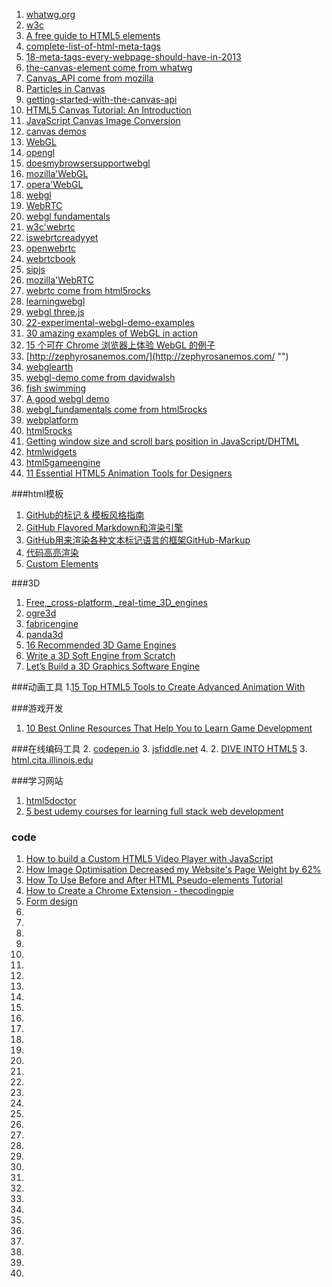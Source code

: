 1. [whatwg.org](https://html.spec.whatwg.org/multipage/ "")
2. [w3c](http://www.w3.org/ "")
3. [A free guide to HTML5 <head> elements](https://htmlhead.dev/)
3. [complete-list-of-html-meta-tags](http://code.lancepollard.com/complete-list-of-html-meta-tags/ "")
4. [18-meta-tags-every-webpage-should-have-in-2013](http://www.iacquire.com/blog/18-meta-tags-every-webpage-should-have-in-2013"")
3. [the-canvas-element come from whatwg](https://html.spec.whatwg.org/multipage/scripting.html#the-canvas-element "")
3. [Canvas_API come from mozilla](https://developer.mozilla.org/en-US/docs/Web/API/Canvas_API"")
3. [Particles in Canvas](http://learnsome.co/blog/particles/ "")
4. [getting-started-with-the-canvas-api](http://blog.teamtreehouse.com/getting-started-with-the-canvas-api "")
5. [HTML5 Canvas Tutorial: An Introduction](http://www.sitepoint.com/html5-canvas-tutorial-introduction/ "")
6. [JavaScript Canvas Image Conversion](http://davidwalsh.name/convert-canvas-image "")
7. [canvas demos](http://www.webbingways.com/html5/canvas/ "")
3. [WebGL](http://www.khronos.org/webgl/ "")
4. [opengl](https://www.opengl.org/ "")
4. [doesmybrowsersupportwebgl](http://doesmybrowsersupportwebgl.com/ "")
4. [mozilla'WebGL](https://developer.mozilla.org/zh-CN/docs/Web/WebGL"")
5. [opera'WebGL](https://dev.opera.com/articles/raw-webgl-part-1-getting-started/ "")
6. [webgl](http://www.mediosyproyectos.com/puppetic/ "")
4. [WebRTC](http://www.webrtc.org/ "")
5. [webgl fundamentals](http://webglfundamentals.org/ "")
5. [w3c'webrtc](http://www.w3.org/TR/webrtc/ "")
6. [iswebrtcreadyyet](http://iswebrtcreadyyet.com/ "")
7. [openwebrtc](http://www.openwebrtc.io/ "")
8. [webrtcbook](http://webrtcbook.com/ "")
8. [sipjs](http://sipjs.com/ "")
5. [mozilla'WebRTC](https://developer.mozilla.org/zh-CN/docs/WebRTC "")
6. [webrtc come from html5rocks](http://www.html5rocks.com/en/tutorials/webrtc/basics/ "")
5. [learningwebgl](http://learningwebgl.com/ "")
6. [webgl three.js](http://www.natural-science.or.jp/article/20120220155529.php "")
6. [22-experimental-webgl-demo-examples](http://www.awwwards.com/22-experimental-webgl-demo-examples.html "")
7. [30 amazing examples of WebGL in action](http://www.creativebloq.com/3d/30-amazing-examples-webgl-action-6142954 "")
8. [15 个可在 Chrome 浏览器上体验 WebGL 的例子](http://www.oschina.net/news/26547/webgl-chrome "")
9. [http://zephyrosanemos.com/](http://zephyrosanemos.com/ "")
8. [webglearth](http://www.webglearth.com/ "")
8. [webgl-demo come from davidwalsh](http://davidwalsh.name/webgl-demo "")
9. [fish swimming](http://webglsamples.org/aquarium/aquarium.html "")
9. [A good webgl demo](http://www.bongiovi.tw/experiments/webgl/blossom/ "")
7. [webgl_fundamentals come from html5rocks](http://www.html5rocks.com/en/tutorials/webgl/webgl_fundamentals/ "")
5. [webplatform](https://www.webplatform.org/ "")
1. [html5rocks](http://www.html5rocks.com/zh/ "HTML5 Rocks is a Google logo project.")
2. [Getting window size and scroll bars position in JavaScript/DHTML](https://www.softcomplex.com/docs/get_window_size_and_scrollbar_position.html "")
3. [htmlwidgets](http://www.htmlwidgets.org/ "")
4. [html5gameengine](http://html5gameengine.com/ "")
5. [11 Essential HTML5 Animation Tools for Designers](http://devzum.com/2015/02/21/best-html5-animation-tools-for-designers/ "")

###html模板
1. [GitHub的标记 & 模板风格指南](https://github.com/styleguide/templates "")
2. [GitHub Flavored Markdown和渲染引擎](https://github.com/github/github-flavored-markdown "")
3. [GitHub用来渲染各种文本标记语言的框架GitHub-Markup](https://github.com/github/markup "")
4. [代码高亮渲染](https://github.com/tmm1/pygments.rb "")
5. [Custom Elements](http://www.html5rocks.com/en/tutorials/webcomponents/customelements/ "")

###3D
1. [Free,_cross-platform,_real-time_3D_engines](http://freegamedev.net/wiki/Free,_cross-platform,_real-time_3D_engines "")
1. [ogre3d](http://www.ogre3d.org/ "")
2. [fabricengine](http://fabricengine.com/ "")
3. [panda3d](https://www.panda3d.org/ "")
4. [16 Recommended 3D Game Engines](http://www.worldofleveldesign.com/categories/level_design_tutorials/recommended-game-engines.php "")
4. [Write a 3D Soft Engine from Scratch](http://www.sitepoint.com/series/write-a-3d-soft-engine-from-scratch/ "")
5. [Let’s Build a 3D Graphics Software Engine](http://gamedevelopment.tutsplus.com/series/lets-build-a-3d-graphics-software-engine--gamedev-12718 "")

###动画工具
1.[15 Top HTML5 Tools to Create Advanced Animation With](http://blog.templatemonster.com/2014/07/18/html5-animation-tools/ "")


###游戏开发
1. [10 Best Online Resources That Help You to Learn Game Development](http://devzum.com/2015/02/23/best-online-resources-for-game-development/ "")


###在线编码工具
2. [codepen.io](http://codepen.io/dongguangming/activity/ "")
3. [jsfiddle.net](http://jsfiddle.net/ "")
4. [](http://jsfiddle.net/ "")
2. [DIVE INTO HTML5](http://diveinto.html5doctor.com/index.html "")
3. [html.cita.illinois.edu](http://html.cita.illinois.edu/ "")

###学习网站
1. [html5doctor](http://html5doctor.com/ "")
2. [5 best udemy courses for learning full stack web development](https://medium.com/@bmorelli25/5-best-udemy-courses-for-learning-full-stack-web-development-30590d192a7c)

### code
1. [How to build a Custom HTML5 Video Player with JavaScript](https://freshman.tech/custom-html5-video/)
1. [How Image Optimisation Decreased my Website's Page Weight by 62%](https://freshman.tech/image-optimisation/)
1. [How To Use Before and After HTML Pseudo-elements Tutorial](https://www.codewall.co.uk/how-to-use-before-and-after-html-pseudo-elements-tutorial/)
1. [How to Create a Chrome Extension - thecodingpie](https://thecodingpie.com/post/how-to-create-a-chrome-extension-thecodingpie/)
1. [Form design](https://gerireid.com/forms.html)
1. []()
1. []()
1. []()
1. []()
1. []()
1. []()
1. []()
1. []()
1. []()
1. []()
1. []()
1. []()
1. []()
1. []()
1. []()
1. []()
1. []()
1. []()
1. []()
1. []()
1. []()
1. []()
1. []()
1. []()
1. []()
1. []()
1. []()
1. []()
1. []()
1. []()
1. []()
1. []()
1. []()
1. []()
1. []()

